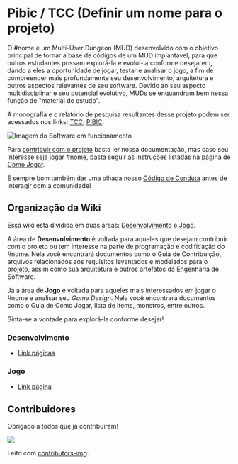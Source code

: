 # Pibic / TCC (Definir um nome para o projeto)

O #nome é um Multi-User Dungeon (MUD) desenvolvido com o objetivo principal de tornar a base de códigos de um MUD implantável, para que outros estudantes possam explorá-la e evoluí-la conforme desejarem, dando a eles a oportunidade de jogar, testar e analisar o jogo, a fim de compreender mais profundamente seu desenvolvimento, arquitetura e outros aspectos relevantes de seu software. Devido ao seu aspecto multidisciplinar e seu potencial evolutivo, MUDs se enquandram bem nessa função de "material de estudo".

A monografia e o relatório de pesquisa resultantes desse projeto podem ser acessados nos links: [TCC](); [PIBIC]().

![Imagem do Software em funcionamento]()

Para [contribuir com o projeto](https://iurisevero.github.io/Pibic/) basta ler nossa documentação, mas caso seu interesse seja jogar #nome, basta seguir as instruções listadas na página de [Como Jogar](https://iurisevero.github.io/Pibic/).

É sempre bom também dar uma olhada nosso [Código de Conduta](https://iurisevero.github.io/Pibic/) antes de interagir com a comunidade!

## Organização da Wiki

Essa wiki está dividida em duas áreas: [Desenvolvimento]() e [Jogo](). 

A área de **Desenvolvimento** é voltada para aqueles que desejam contribuir com o projeto ou tem interesse na parte de programação e codificação do #nome. Nela você encontrará documentos como o Guia de Contribuição, arquivos relacionados aos requisitos levantados e modelados para o projeto, assim como sua arquitetura e outros artefatos da Engenharia de Software. 

Já a área de **Jogo** é voltada para aqueles mais interessados em jogar o #nome e analisar seu _Game Design_. Nela você encontrará documentos como o Guia de Como Jogar, lista de items, monstros, entre outros.

Sinta-se a vontade para explorá-la conforme desejar!

### Desenvolvimento

* [Link páginas]()

### Jogo

* [Link página]()


## Contribuidores

Obrigado a todos que já contribuiram!

<a href = "https://github.com/iurisevero/Pibic/graphs/contributors">
  <img src = "https://contrib.rocks/image?repo = iurisevero/Pibic"/>
</a>

Feito com [contributors-img](https://contrib.rocks).
